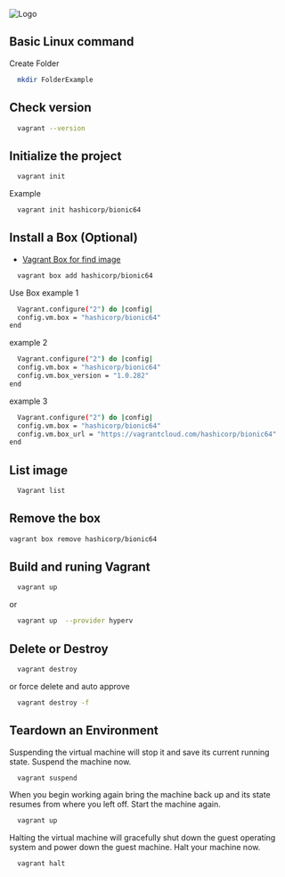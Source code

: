 ![Logo](https://tech.osteel.me/images/2015/01/25/vagrant.png)

## Basic Linux command 
Create Folder

```bash
  mkdir FolderExample
```
## Check version

```bash
  vagrant --version
```
## Initialize the project

```bash
  vagrant init
```
Example
```bash
  vagrant init hashicorp/bionic64
```
## Install a Box (Optional)
- [Vagrant Box for find image](https://app.vagrantup.com/boxes/search)
```bash
  vagrant box add hashicorp/bionic64
```
Use Box
example 1
```bash
  Vagrant.configure("2") do |config|
  config.vm.box = "hashicorp/bionic64"
end
```
example 2
```bash
  Vagrant.configure("2") do |config|
  config.vm.box = "hashicorp/bionic64"
  config.vm.box_version = "1.0.282"
end
```
example 3
```bash
  Vagrant.configure("2") do |config|
  config.vm.box = "hashicorp/bionic64"
  config.vm.box_url = "https://vagrantcloud.com/hashicorp/bionic64"
end
```
## List image 
```bash
  Vagrant list
```
## Remove the box
```bash
vagrant box remove hashicorp/bionic64
```
## Build and runing Vagrant

```bash
  vagrant up
```
or 
```bash
  vagrant up  --provider hyperv
```

## Delete or Destroy

```bash
  vagrant destroy
```
or  force delete and auto approve 
```bash
  vagrant destroy -f
```

## Teardown an Environment

Suspending the virtual machine will stop it and save its current running state. Suspend the machine now.
```bash
  vagrant suspend
```
When you begin working again bring the machine back up and its state resumes from where you left off. Start the machine again.
```bash
  vagrant up
```
Halting the virtual machine will gracefully shut down the guest operating system and power down the guest machine. Halt your machine now.
```bash
  vagrant halt
```
